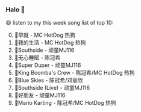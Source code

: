 

### Halo 👋

😄 listen to my this week song list of top 10:

0. 🌈早就 - MC HotDog 热狗
1. 🌈我的生活 - MC HotDog 热狗
2. 🌈Southside - 顽童MJ116
3. 🌈无心睡眠 - 陈冠希
4. 🌈Super Duper - 顽童MJ116
5. 🌈King Boomba's Crew - 陈冠希/MC HotDog 热狗
6. 🌈Blue Skies - 陈冠希/邓丽欣
7. 🌈Southside (Live) - 顽童MJ116
8. 🌈好朋友 - 顽童MJ116
9. 🌈Mario Karting - 陈冠希/MC HotDog 热狗

